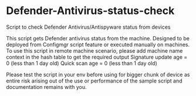 # Defender-Antivirus-status-check
Script to check Defender Antivirus/Antispyware status from devices

This script gets Defender antivirus status from the machine. Designed to be deployed from Configmgr script feature or executed manually on machines.
To use this script in remote machine scenario, please add machine name context in the hash table to get the required output
Signature update age = 0 (less than 1 day old)
Quick scan age = 0 (less than 1 day old)

Please test the script in your env before using for bigger chunk of device as entire risk arising
out of the use or performance of the sample script and documentation remains with you.
